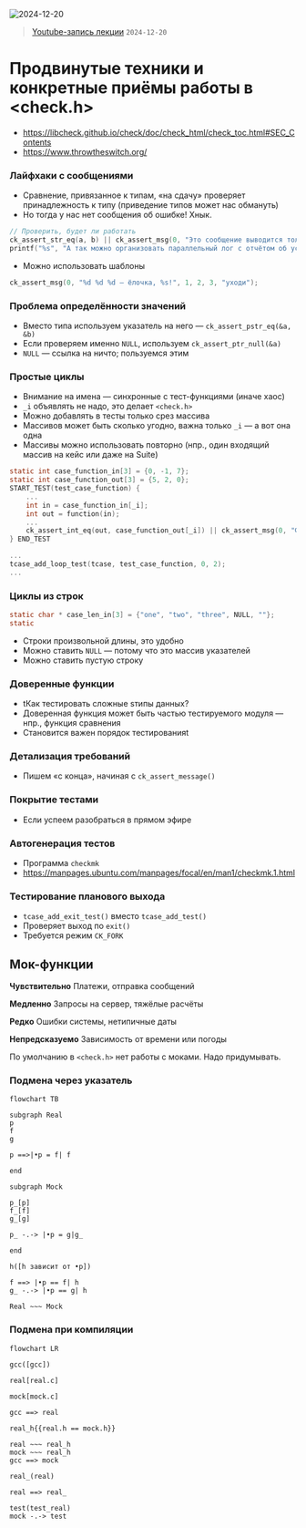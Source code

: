 
![2024-12-20](https://github.com/user-attachments/assets/f64d59ac-6fd0-4235-8501-f9f319c2d996)

> [Youtube-запись лекции](https://youtu.be/vjS_GfdQ-wU) ```2024-12-20```

# Продвинутые техники и конкретные приёмы работы в <check.h>

* https://libcheck.github.io/check/doc/check_html/check_toc.html#SEC_Contents
* https://www.throwtheswitch.org/

### Лайфхаки с сообщениями

- Сравнение, привязанное к типам, «на сдачу» проверяет принадлежность к типу (приведение типов может нас обмануть)
- Но тогда у нас нет сообщения об ошибке! Хнык.

```c
// Проверить, будет ли работать
ck_assert_str_eq(a, b) || ck_assert_msg(0, "Это сообщение выводится только в случае ошибки");
printf("%s", "А так можно организовать параллельный лог с отчётом об успехах");
```

- Можно использовать шаблоны

```c
ck_assert_msg(0, "%d %d %d — ёлочка, %s!", 1, 2, 3, "уходи");
```

### Проблема определённости значений

- Вместо типа используем указатель на него — `ck_assert_pstr_eq(&a, &b)`
- Если проверяем именно `NULL`, используем `ck_assert_ptr_null(&a)`
- `NULL` — ссылка на ничто; пользуемся этим

### Простые циклы

- Внимание на имена — синхронные с тест-функциями (иначе хаос)
- `_i` объявлять не надо, это делает `<check.h>`
- Можно добавлять в тесты только срез массива
- Массивов может быть сколько угодно, важна только `_i` — а вот она одна
- Массивы можно использовать повторно (нпр., один входящий массив на кейс или даже на Suite)

```c
static int case_function_in[3] = {0, -1, 7};
static int case_function_out[3] = {5, 2, 0};
START_TEST(test_case_function) {
	...
	int in = case_function_in[_i];
	int out = function(in);
	...
	ck_assert_int_eq(out, case_function_out[_i]) || ck_assert_msg(0, "Функция превращает %d в %d", case_function_in[_i], case_function_out[_i]);
} END_TEST

...
tcase_add_loop_test(tcase, test_case_function, 0, 2);
...
```

### Циклы из строк

```c
static char * case_len_in[3] = {"one", "two", "three", NULL, ""};
static 
```

- Строки произвольной длины, это удобно
- Можно ставить `NULL` — потому что это массив указателей
- Можно ставить пустую строку

### Доверенные функции

- tКак тестировать сложные sтипы данных?
- Доверенная функция может быть частью тестируемого модуля — нпр., функция сравнения
- Становится важен порядок тестированияt

### Детализация требований

- Пишем «с конца», начиная с `ck_assert_message()`

### Покрытие тестами

- Если успеем разобраться в прямом эфире

### Автогенерация тестов

- Программа `checkmk`
- https://manpages.ubuntu.com/manpages/focal/en/man1/checkmk.1.html

### Тестирование планового выхода

- `tcase_add_exit_test()` вместо `tcase_add_test()`
- Проверяет выход по `exit()`
- Требуется режим `CK_FORK`

## Мок-функции

**Чувствительно**
Платежи, отправка сообщений

**Медленно**
Запросы на сервер, тяжёлые расчёты

**Редко**
Ошибки системы, нетипичные даты

**Непредсказуемо**
Зависимость от времени или погоды


По умолчанию в `<check.h>` нет работы с моками. Надо придумывать.


### Подмена через указатель

```mermaid
flowchart TB

subgraph Real
p
f
g

p ==>|•p = f| f

end

subgraph Mock

p_[p]
f_[f]
g_[g]

p_ -.-> |•p = g|g_

end

h([h зависит от •p])

f ==> |•p == f| h
g_ -.-> |•p == g| h

Real ~~~ Mock
```

### Подмена при компиляции

```mermaid
flowchart LR

gcc([gcc])

real[real.c]

mock[mock.c]

gcc ==> real

real_h{{real.h == mock.h}}

real ~~~ real_h
mock ~~~ real_h
gcc ==> mock

real_(real)

real ==> real_

test(test_real)
mock -.-> test
```
